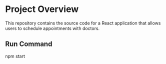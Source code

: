 # Project Overview

This repository contains the source code for a React application that allows users to schedule appointments with doctors.

## Run Command

npm start
